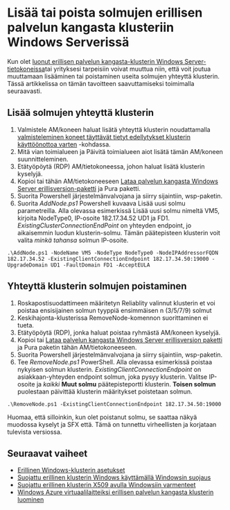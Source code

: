 <properties
   pageTitle="Lisää tai poista solmujen erillisen palvelun kangasta klusteriin | Microsoft Azure"
   description="Lue, miten voit lisätä tai poistaa Azure-palvelu kangasta-klusterin fyysiset tai virtual machine käytössä Windows Server, jotka voivat olla paikallisen tai minkä tahansa cloud solmut."
   services="service-fabric"
   documentationCenter=".net"
   authors="dsk-2015"
   manager="timlt"
   editor=""/>

<tags
   ms.service="service-fabric"
   ms.devlang="dotnet"
   ms.topic="article"
   ms.tgt_pltfrm="NA"
   ms.workload="NA"
   ms.date="09/20/2016"
   ms.author="dkshir;chackdan"/>


# <a name="add-or-remove-nodes-to-a-standalone-service-fabric-cluster-running-on-windows-server"></a>Lisää tai poista solmujen erillisen palvelun kangasta klusteriin Windows Serverissä

Kun olet [luonut erillisen palvelun kangasta-klusterin Windows Server-tietokoneissa](service-fabric-cluster-creation-for-windows-server.md)tai yrityksesi tarpeisiin voivat muuttua niin, että voit joutua muuttamaan lisääminen tai poistaminen useita solmujen yhteyttä klusterin. Tässä artikkelissa on tämän tavoitteen saavuttamiseksi toimimalla seuraavasti.


## <a name="add-nodes-to-your-cluster"></a>Lisää solmujen yhteyttä klusterin

1. Valmistele AM/koneen haluat lisätä yhteyttä klusterin noudattamalla [valmisteleminen koneet täyttävät tietyt edellytykset klusterin käyttöönottoa varten](service-fabric-cluster-creation-for-windows-server.md#preparemachines) -kohdassa.
2. Mitä vian toimialueen ja Päivitä toimialueen aiot lisätä tämän AM/koneen suunnitteleminen.
3. Etätyöpöytä (RDP) AM/tietokoneessa, johon haluat lisätä klusterin kyselyjä.
4. Kopioi tai tähän AM/tietokoneeseen [Lataa palvelun kangasta Windows Server erillisversion-paketti](http://go.microsoft.com/fwlink/?LinkId=730690) ja Pura paketti.
5. Suorita Powershell järjestelmänvalvojana ja siirry sijaintiin, wsp-paketin.
6. Suorita *AddNode.ps1* Powershell kuvaava Lisää uusi solmu parametreilla. Alla olevassa esimerkissä Lisää uusi solmu nimeltä VM5, kirjoita NodeType0, IP-osoite 182.17.34.52 UD1 ja FD1. *ExistingClusterConnectionEndPoint* on yhteyden endpoint, jo aikaisemmin luodun klusterin-solmu. Tämän päätepisteen klusterin voit valita *minkä tahansa* solmun IP-osoite.

```
.\AddNode.ps1 -NodeName VM5 -NodeType NodeType0 -NodeIPAddressorFQDN 182.17.34.52 -ExistingClientConnectionEndpoint 182.17.34.50:19000 -UpgradeDomain UD1 -FaultDomain FD1 -AcceptEULA

```

## <a name="remove-nodes-from-your-cluster"></a>Yhteyttä klusterin solmujen poistaminen

1. Roskapostisuodattimeen määritetyn Reliablity valinnut klusterin et voi poistaa ensisijainen solmun tyyppiä ensimmäisen n (3/5/7/9) solmut
2. Keskihajonta-klusterissa RemoveNode-komennon suorittaminen ei tueta.
2. Etätyöpöytä (RDP), jonka haluat poistaa ryhmästä AM/koneen kyselyjä.
2. Kopioi tai [Lataa palvelun kangasta Windows Server erillisversion paketti](http://go.microsoft.com/fwlink/?LinkId=730690) ja Pura paketin tähän AM/tietokoneeseen.
3. Suorita Powershell järjestelmänvalvojana ja siirry sijaintiin, wsp-paketin.
4. Tee *RemoveNode.ps1* PowerShell. Alla olevassa esimerkissä poistaa nykyisen solmun klusterin. *ExistingClientConnectionEndpoint* on asiakkaan-yhteyden endpoint solmun, joka pysyy klusterin. Valitse IP-osoite ja *kaikki* **Muut solmu** päätepisteportti klusterin. **Toisen solmun** puolestaan päivittää klusterin määritykset poistetaan solmun. 

```
.\RemoveNode.ps1 -ExistingClientConnectionEndpoint 182.17.34.50:19000
```

Huomaa, että silloinkin, kun olet poistanut solmu, se saattaa näkyä muodossa kyselyt ja SFX että. Tämä on tunnettu virheellisten ja korjataan tulevista versiossa. 


## <a name="next-steps"></a>Seuraavat vaiheet
- [Erillinen Windows-klusterin asetukset](service-fabric-cluster-manifest.md)
- [Suojattu erillinen klusterin Windows käyttämällä Windowsin suojaus](service-fabric-windows-cluster-windows-security.md)
- [Suojattu erillinen klusterin X509 avulla Windowsiin varmenteet](service-fabric-windows-cluster-x509-security.md)
- [Windows Azure virtuaalilaitteiksi erillisen palvelun kangasta klusterin luominen](service-fabric-cluster-creation-with-windows-azure-vms.md)
